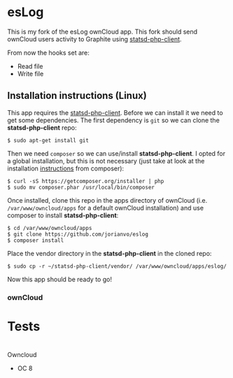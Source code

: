 esLog
=====

This is my fork of the esLog ownCloud app. This fork should send ownCloud users activity to Graphite using [statsd-php-client](https://github.com/liuggio/statsd-php-client).

From now the hooks set are:
- Read file
- Write file

## Installation instructions (Linux)
This app requires the [statsd-php-client](https://github.com/liuggio/statsd-php-client). Before we can install it we need to get some dependencies. The first dependency is ``git`` so we can clone the **statsd-php-client** repo:

    $ sudo apt-get install git

Then we need ``composer`` so we can use/install **statsd-php-client**. I opted for a global installation, but this is not necessary (just take at look at the installation [instructions](https://getcomposer.org/doc/00-intro.md) from composer):

    $ curl -sS https://getcomposer.org/installer | php
    $ sudo mv composer.phar /usr/local/bin/composer

Once installed, clone this repo in the apps directory of ownCloud (i.e. ``/var/www/owncloud/apps`` for a default ownCloud installation) and use composer to install **statsd-php-client**:

    $ cd /var/www/owncloud/apps
    $ git clone https://github.com/jorianvo/eslog
    $ composer install

Place the vendor directory in the **statsd-php-client** in the cloned repo:

    $ sudo cp -r ~/statsd-php-client/vendor/ /var/www/owncloud/apps/eslog/

Now this app should be ready to go!

### ownCloud


#
# Tests
#

Owncloud
* OC 8
